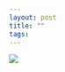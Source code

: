 ```yaml
--- 
layout: post
title: ""
tags: 
---
```

![](http://25.media.tumblr.com/tumblr_lol6ivXMnw1qfupq5o1_400.jpg)

